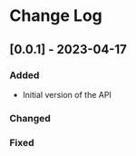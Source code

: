 # Change Log

## [0.0.1] - 2023-04-17

### Added
- Initial version of the API

### Changed

### Fixed
